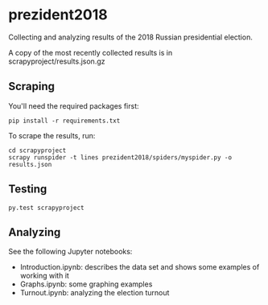 # prezident2018

Collecting and analyzing results of the 2018 Russian presidential election.

A copy of the most recently collected results is in scrapyproject/results.json.gz

## Scraping

You'll need the required packages first:

    pip install -r requirements.txt

To scrape the results, run:

    cd scrapyproject
    scrapy runspider -t lines prezident2018/spiders/myspider.py -o results.json

## Testing

    py.test scrapyproject

## Analyzing

See the following Jupyter notebooks:

- Introduction.ipynb: describes the data set and shows some examples of working with it
- Graphs.ipynb: some graphing examples
- Turnout.ipynb: analyzing the election turnout
